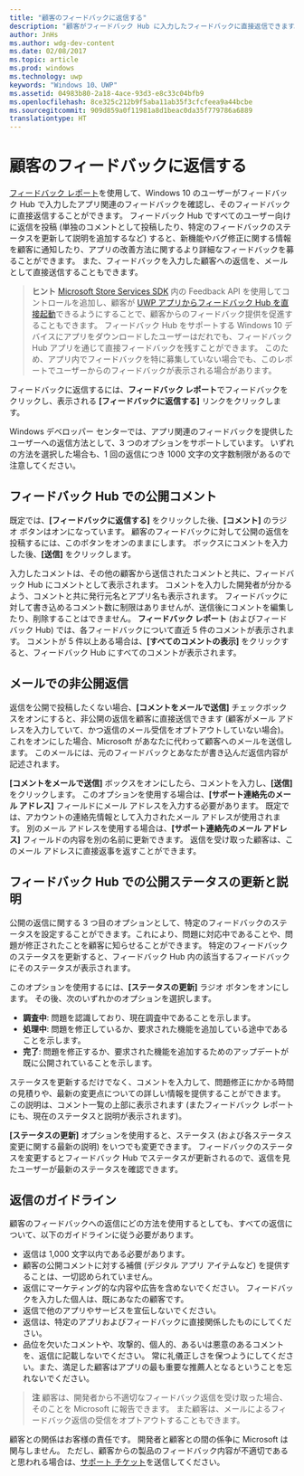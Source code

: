 ```yaml
---
title: "顧客のフィードバックに返信する"
description: "顧客がフィードバック Hub に入力したフィードバックに直接返信できます。"
author: JnHs
ms.author: wdg-dev-content
ms.date: 02/08/2017
ms.topic: article
ms.prod: windows
ms.technology: uwp
keywords: "Windows 10、UWP"
ms.assetid: 04983b80-2a18-4ace-93d3-e8c33c04bfb9
ms.openlocfilehash: 8ce325c212b9f5aba11ab35f3cfcfeea9a44bcbe
ms.sourcegitcommit: 909d859a0f11981a8d1beac0da35f779786a6889
translationtype: HT
---
```

# <a name="respond-to-customer-feedback"></a>顧客のフィードバックに返信する

[フィードバック レポート](feedback-report.md)を使用して、Windows 10 のユーザーがフィードバック Hub で入力したアプリ関連のフィードバックを確認し、そのフィードバックに直接返信することができます。 フィードバック Hub ですべてのユーザー向けに返信を投稿 (単独のコメントとして投稿したり、特定のフィードバックのステータスを更新して説明を追加するなど) すると、新機能やバグ修正に関する情報を顧客に通知したり、アプリの改善方法に関するより詳細なフィードバックを募ることができます。 また、フィードバックを入力した顧客への返信を、メールとして直接送信することもできます。

> **ヒント** [Microsoft Store Services SDK](http://aka.ms/store-em-sdk) 内の Feedback API を使用してコントロールを追加し、顧客が  [UWP アプリからフィードバック Hub を直接起動](../monetize/launch-feedback-hub-from-your-app.md)できるようにすることで、顧客からのフィードバック提供を促進することもできます。 フィードバック Hub をサポートする Windows 10 デバイスにアプリをダウンロードしたユーザーはだれでも、フィードバック Hub アプリを通じて直接フィードバックを残すことができます。 このため、アプリ内でフィードバックを特に募集していない場合でも、このレポートでユーザーからのフィードバックが表示される場合があります。

フィードバックに返信するには、**フィードバック レポート**でフィードバックをクリックし、表示される **[フィードバックに返信する]** リンクをクリックします。

Windows デベロッパー センターでは、アプリ関連のフィードバックを提供したユーザーへの返信方法として、3 つのオプションをサポートしています。 いずれの方法を選択した場合も、1 回の返信につき 1000 文字の文字数制限があるので注意してください。

## <a name="public-comments-in-feedback-hub"></a>フィードバック Hub での公開コメント

既定では、**[フィードバックに返信する]** をクリックした後、**[コメント]** のラジオ ボタンはオンになっています。 顧客のフィードバックに対して公開の返信を投稿するには、このボタンをオンのままにします。 ボックスにコメントを入力した後、**[送信]** をクリックします。

入力したコメントは、その他の顧客から送信されたコメントと共に、フィードバック Hub にコメントとして表示されます。 コメントを入力した開発者が分かるよう、コメントと共に発行元名とアプリ名も表示されます。 フィードバックに対して書き込めるコメント数に制限はありませんが、送信後にコメントを編集したり、削除することはできません。 **フィードバック レポート** (およびフィードバック Hub) では、各フィードバックについて直近 5 件のコメントが表示されます。 コメントが 5 件以上ある場合は、**[すべてのコメントの表示]** をクリックすると、フィードバック Hub にすべてのコメントが表示されます。

## <a name="private-responses-via-email"></a>メールでの非公開返信

返信を公開で投稿したくない場合、**[コメントをメールで送信]** チェックボックスをオンにすると、非公開の返信を顧客に直接送信できます (顧客がメール アドレスを入力していて、かつ返信のメール受信をオプトアウトしていない場合)。 これをオンにした場合、Microsoft があなたに代わって顧客へのメールを送信します。 このメールには、元のフィードバックとあなたが書き込んだ返信内容が記述されます。

**[コメントをメールで送信]** ボックスをオンにしたら、コメントを入力し、**[送信]** をクリックします。 このオプションを使用する場合は、**[サポート連絡先のメール アドレス]** フィールドにメール アドレスを入力する必要があります。 既定では、アカウントの連絡先情報として入力されたメール アドレスが使用されます。 別のメール アドレスを使用する場合は、**[サポート連絡先のメール アドレス]** フィールドの内容を別の名前に更新できます。 返信を受け取った顧客は、このメール アドレスに直接返事を返すことができます。

## <a name="public-status-updates-and-descriptions-in-feedback-hub"></a>フィードバック Hub での公開ステータスの更新と説明

公開の返信に関する 3 つ目のオプションとして、特定のフィードバックのステータスを設定することができます。これにより、問題に対応中であることや、問題が修正されたことを顧客に知らせることができます。 特定のフィードバックのステータスを更新すると、フィードバック Hub 内の該当するフィードバックにそのステータスが表示されます。

このオプションを使用するには、**[ステータスの更新]** ラジオ ボタンをオンにします。 その後、次のいずれかのオプションを選択します。

- **調査中**: 問題を認識しており、現在調査中であることを示します。
- **処理中**: 問題を修正しているか、要求された機能を追加している途中であることを示します。
- **完了**: 問題を修正するか、要求された機能を追加するためのアップデートが既に公開されていることを示します。

ステータスを更新するだけでなく、コメントを入力して、問題修正にかかる時間の見積りや、最新の変更点についての詳しい情報を提供することができます。 この説明は、コメント一覧の上部に表示されます (またフィードバック レポートにも、現在のステータスと説明が表示されます)。

**[ステータスの更新]** オプションを使用すると、ステータス (および各ステータス変更に関する最新の説明) をいつでも変更できます。 フィードバックのステータスを変更するとフィードバック Hub でステータスが更新されるので、返信を見たユーザーが最新のステータスを確認できます。

## <a name="guidelines-for-responses"></a>返信のガイドライン
顧客のフィードバックへの返信にどの方法を使用するとしても、すべての返信について、以下のガイドラインに従う必要があります。
- 返信は 1,000 文字以内である必要があります。
- 顧客の公開コメントに対する補償 (デジタル アプリ アイテムなど) を提供することは、一切認められていません。
- 返信にマーケティング的な内容や広告を含めないでください。 フィードバックを入力した個人は、既にあなたの顧客です。
- 返信で他のアプリやサービスを宣伝しないでください。
- 返信は、特定のアプリおよびフィードバックに直接関係したものにしてください。
- 品位を欠いたコメントや、攻撃的、個人的、あるいは悪意のあるコメントを、返信に記載しないでください。 常に礼儀正しさを保つようにしてください。また、満足した顧客はアプリの最も重要な推薦人となるということを忘れないでください。

> **注** 顧客は、開発者から不適切なフィードバック返信を受け取った場合、そのことを Microsoft に報告できます。 また顧客は、メールによるフィードバック返信の受信をオプトアウトすることもできます。

顧客との関係はお客様の責任です。 開発者と顧客との間の係争に Microsoft は関与しません。 ただし、顧客からの製品のフィードバック内容が不適切であると思われる場合は、[サポート チケット](http://go.microsoft.com/fwlink/p/?LinkID=401178)を送信してください。

